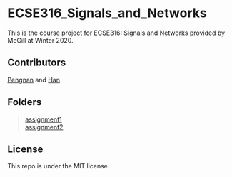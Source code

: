 # ECSE316_Signals_and_Networks
This is the course project for ECSE316: Signals and Networks provided by McGill at Winter 2020.  

## Contributors  
[Pengnan](https://github.com/Catosine) and [Han](https://github.com/albat3ross)  

## Folders
> [assignment1]()  
> [assignment2]()

## License  
This repo is under the MIT license.
